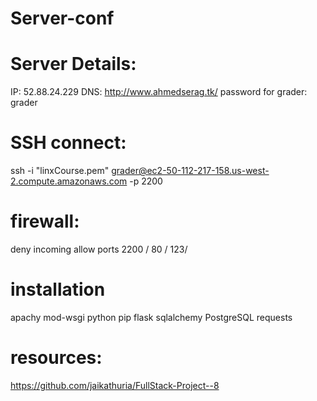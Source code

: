 # Server-conf
# Server Details:
 IP: 52.88.24.229
 DNS: http://www.ahmedserag.tk/
 password for grader: grader
# SSH connect:
 ssh -i "linxCourse.pem" grader@ec2-50-112-217-158.us-west-2.compute.amazonaws.com  -p 2200
# firewall:
 deny incoming
 allow ports 2200 / 80 / 123/
# installation
apachy 
mod-wsgi
python
pip
flask 
sqlalchemy 
PostgreSQL 
requests
# resources:
https://github.com/jaikathuria/FullStack-Project--8

